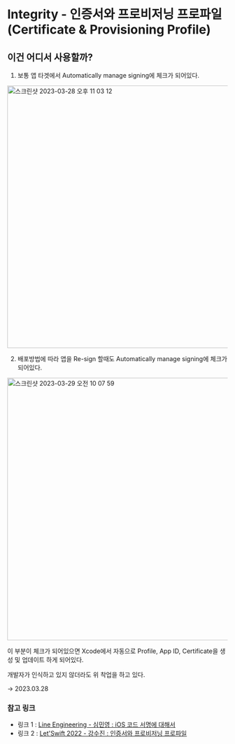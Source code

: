 # Integrity - 인증서와 프로비저닝 프로파일 (Certificate & Provisioning Profile) 

## 이건 어디서 사용할까?


1. 보통 앱 타겟에서 Automatically manage signing에 체크가 되어있다.  

<img width="600" alt="스크린샷 2023-03-28 오후 11 03 12" src="https://user-images.githubusercontent.com/76529148/228265752-538433b5-eb23-4541-a0e9-66dc69383785.png">


2. 배포방법에 따라 앱을 Re-sign 할때도 Automatically manage signing에 체크가 되어있다.   

<img width="600" alt="스크린샷 2023-03-29 오전 10 07 59" src="https://user-images.githubusercontent.com/76529148/228400672-effe1877-0780-4ec1-9f58-8255e7faed5a.png">



이 부분이 체크가 되어있으면 Xcode에서 자동으로 Profile, App ID, Certificate을 생성 및 업데이트 하게 되어있다.

개발자가 인식하고 있지 않더라도 위 착업을 하고 있다.

-> 2023.03.28


### 참고 링크
- 링크 1 : [Line Engineering - 심민영 : iOS 코드 서명에 대해서](https://engineering.linecorp.com/ko/blog/ios-code-signing)  
- 링크 2 : [Let'Swift 2022 - 강수진 : 인증서와 프로비저닝 프로파일](https://www.youtube.com/watch?v=Kbx_lBhhwDA)


